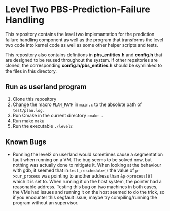 # Level Two PBS-Prediction-Failure Handling

This repository contains the level two implemantation for the prediction failure handling component as well as the program that transforms the level two code into kernel code as well as some other helper scripts and tests.

This repository also contains defintions in **pbs_entities.h** and **config.h** that are designed to be reused throughout the system. If other repsitories are cloned, the corresponding **config.h/pbs_entities.h** should be symlinked to the files in this directory.

## Run as userland program

1. Clone this repository
1. Change the macro `PLAN_PATH` in `main.c` to the absolute path of `test/plan.log`.
2. Run Cmake in the current directory `cmake .`
3. Run make `make`
4. Run the executable `./level2`

## Known Bugs

* Running the level2 on userland would sometimes cause a segmentation fault when running on a VM. The bug seems to be solved now, but nothing was actually done to mitigate it. When looking at the behaviour with gdb, it seemed that in `test_reschedule()` the value of `p->cur_process` was pointing to another address than `&p->process[0]` which it is set to. When running it on the host system, the pointer had a reasonable address. Testing this bug on two machines in both cases, the VMs had issues and running it on the host seemed to do the trick, so if you encounter this segfault issue, maybe try compiling/running the program without an supervisor.
